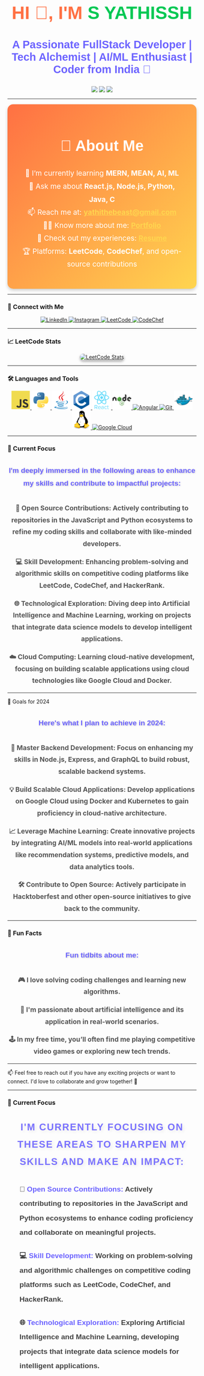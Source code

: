 <h1 align="center" style="color:#FF7043; font-size: 3rem; font-family: 'Arial', sans-serif; text-transform: uppercase; font-weight: bold; transition: color 0.3s ease;">
  Hi 👋, I'm <span style="color:#00C853;">S Yathissh</span>
</h1>

<h3 align="center" style="color:#6C63FF; font-family: 'Trebuchet MS', sans-serif; font-size: 1.8rem; font-weight: 600; transition: color 0.3s ease;">
  A Passionate FullStack Developer | Tech Alchemist | AI/ML Enthusiast | Coder from India 🚀
</h3>

<p align="center">
  <img src="https://img.shields.io/badge/Technologies-MERN,%20MEAN,%20AI,%20ML-%23FF7043" style="transition: transform 0.3s ease-in-out;" onmouseover="this.style.transform='scale(1.1)'" onmouseout="this.style.transform='scale(1)'"/>
  <img src="https://img.shields.io/badge/Role-Fullstack%20Developer-%23FFEB3B" style="transition: transform 0.3s ease-in-out;" onmouseover="this.style.transform='scale(1.1)'" onmouseout="this.style.transform='scale(1)'"/>
  <img src="https://img.shields.io/badge/Learning-React%2C%20Node.js-%2300C853" style="transition: transform 0.3s ease-in-out;" onmouseover="this.style.transform='scale(1.1)'" onmouseout="this.style.transform='scale(1)'"/>
</p>

---

<div align="center" style="background: linear-gradient(135deg, #FF7043, #FFD54F); padding: 2rem; border-radius: 15px; box-shadow: 0 4px 8px rgba(0, 0, 0, 0.2); transition: all 0.3s ease; cursor: pointer;" onmouseover="this.style.transform='scale(1.05)'" onmouseout="this.style.transform='scale(1)'">
  <h2 style="color: #ffffff; font-family: 'Arial', sans-serif; font-size: 2.5rem; font-weight: 700;">🌟 About Me</h2>
  <ul style="color: #fff; list-style-type: none; font-size: 1.2rem; padding: 0; margin: 1rem 0; line-height: 1.8;">
    <li>🌱 I’m currently learning <strong>MERN, MEAN, AI, ML</strong></li>
    <li>💬 Ask me about <strong>React.js, Node.js, Python, Java, C</strong></li>
    <li>📫 Reach me at: <a href="mailto:yathithebeast@gmail.com" style="color: #FFD54F; font-weight: bold; transition: color 0.3s ease;" onmouseover="this.style.color='#FF7043'" onmouseout="this.style.color='#FFD54F'">yathithebeast@gmail.com</a></li>
    <li>👨‍💻 Know more about me: <a href="https://yathissh.github.io/S-Yathissh-Personal--Portfolio/" style="color: #FFD54F; font-weight: bold; transition: color 0.3s ease;" onmouseover="this.style.color='#FF7043'" onmouseout="this.style.color='#FFD54F'">Portfolio</a></li>
    <li>📄 Check out my experiences: <a href="https://drive.google.com/file/d/15Y_xx24nK8ZqzycPTjyOTqTlThDpWm3e/view?usp=sharing" style="color: #FFD54F; font-weight: bold; transition: color 0.3s ease;" onmouseover="this.style.color='#FF7043'" onmouseout="this.style.color='#FFD54F'">Resume</a></li>
    <li>🏆 Platforms: <strong>LeetCode</strong>, <strong>CodeChef</strong>, and open-source contributions</li>
  </ul>
</div>

---

### 🔗 Connect with Me
<p align="center">
  <a href="https://linkedin.com/in/s-yathissh" target="blank">
    <img src="https://img.shields.io/badge/LinkedIn-%230077B5.svg?style=for-the-badge&logo=linkedin&logoColor=white" alt="LinkedIn" style="transition: transform 0.3s ease;" onmouseover="this.style.transform='scale(1.1)'" onmouseout="this.style.transform='scale(1)'"/>
  </a>
  <a href="https://instagram.com/yathissh_ytb" target="blank">
    <img src="https://img.shields.io/badge/Instagram-%23E4405F.svg?style=for-the-badge&logo=instagram&logoColor=white" alt="Instagram" style="transition: transform 0.3s ease;" onmouseover="this.style.transform='scale(1.1)'" onmouseout="this.style.transform='scale(1)'"/>
  </a>
  <a href="https://www.leetcode.com/yathissh" target="blank">
    <img src="https://img.shields.io/badge/LeetCode-%23FFA116.svg?style=for-the-badge&logo=leetcode&logoColor=white" alt="LeetCode" style="transition: transform 0.3s ease;" onmouseover="this.style.transform='scale(1.1)'" onmouseout="this.style.transform='scale(1)'"/>
  </a>
  <a href="https://www.codechef.com/users/yathissh" target="blank">
    <img src="https://img.shields.io/badge/Codechef-%235C5453.svg?style=for-the-badge&logo=codechef&logoColor=white" alt="CodeChef" style="transition: transform 0.3s ease;" onmouseover="this.style.transform='scale(1.1)'" onmouseout="this.style.transform='scale(1)'"/>
  </a>
</p>

---

### 📈 LeetCode Stats
<p align="center">
  <a href="https://leetcode.com/yathissh" target="_blank">
    <img src="https://leetcard.jacoblin.cool/yathissh?theme=dark" alt="LeetCode Stats" style="border-radius: 10px; box-shadow: 0px 4px 6px rgba(0, 0, 0, 0.3); transition: transform 0.3s ease-in-out;" onmouseover="this.style.transform='scale(1.1)'" onmouseout="this.style.transform='scale(1)'"/>
  </a>
</p>

---

### 🛠 Languages and Tools
<p align="center">
  <!-- Languages -->
  <a href="https://developer.mozilla.org/en-US/docs/Web/JavaScript" target="_blank">
    <img src="https://raw.githubusercontent.com/devicons/devicon/master/icons/javascript/javascript-original.svg" alt="JavaScript" width="50" height="50" style="transition: transform 0.3s ease;" onmouseover="this.style.transform='scale(1.2)'" onmouseout="this.style.transform='scale(1)'"/>
  </a>
  <a href="https://www.python.org" target="_blank">
    <img src="https://raw.githubusercontent.com/devicons/devicon/master/icons/python/python-original.svg" alt="Python" width="50" height="50" style="transition: transform 0.3s ease;" onmouseover="this.style.transform='scale(1.2)'" onmouseout="this.style.transform='scale(1)'"/>
  </a>
  <a href="https://www.java.com" target="_blank">
    <img src="https://raw.githubusercontent.com/devicons/devicon/master/icons/java/java-original.svg" alt="Java" width="50" height="50" style="transition: transform 0.3s ease;" onmouseover="this.style.transform='scale(1.2)'" onmouseout="this.style.transform='scale(1)'"/>
  </a>
  <a href="https://www.cprogramming.com/" target="_blank">
    <img src="https://raw.githubusercontent.com/devicons/devicon/master/icons/c/c-original.svg" alt="C" width="50" height="50" style="transition: transform 0.3s ease;" onmouseover="this.style.transform='scale(1.2)'" onmouseout="this.style.transform='scale(1)'"/>
  </a>
  <!-- Frameworks -->
  <a href="https://reactjs.org/" target="_blank">
    <img src="https://raw.githubusercontent.com/devicons/devicon/master/icons/react/react-original-wordmark.svg" alt="React" width="50" height="50" style="transition: transform 0.3s ease;" onmouseover="this.style.transform='scale(1.2)'" onmouseout="this.style.transform='scale(1)'"/>
  </a>
  <a href="https://nodejs.org" target="_blank">
    <img src="https://raw.githubusercontent.com/devicons/devicon/master/icons/nodejs/nodejs-original-wordmark.svg" alt="Node.js" width="50" height="50" style="transition: transform 0.3s ease;" onmouseover="this.style.transform='scale(1.2)'" onmouseout="this.style.transform='scale(1)'"/>
  </a>
  <a href="https://angular.io" target="_blank">
    <img src="https://angular.io/assets/images/logos/angular/angular.svg" alt="Angular" width="50" height="50" style="transition: transform 0.3s ease;" onmouseover="this.style.transform='scale(1.2)'" onmouseout="this.style.transform='scale(1)'"/>
  </a>
  <!-- Tools -->
  <a href="https://git-scm.com/" target="_blank">
    <img src="https://www.vectorlogo.zone/logos/git-scm/git-scm-icon.svg" alt="Git" width="50" height="50" style="transition: transform 0.3s ease;" onmouseover="this.style.transform='scale(1.2)'" onmouseout="this.style.transform='scale(1)'"/>
  </a>
  <a href="https://www.docker.com/" target="_blank">
    <img src="https://raw.githubusercontent.com/devicons/devicon/master/icons/docker/docker-original.svg" alt="Docker" width="50" height="50" style="transition: transform 0.3s ease;" onmouseover="this.style.transform='scale(1.2)'" onmouseout="this.style.transform='scale(1)'"/>
  </a>
  <a href="https://www.linux.org/" target="_blank">
    <img src="https://raw.githubusercontent.com/devicons/devicon/master/icons/linux/linux-original.svg" alt="Linux" width="50" height="50" style="transition: transform 0.3s ease;" onmouseover="this.style.transform='scale(1.2)'" onmouseout="this.style.transform='scale(1)'"/>
  </a>
  <a href="https://cloud.google.com" target="_blank">
    <img src="https://www.vectorlogo.zone/logos/google_cloud/google_cloud-icon.svg" alt="Google Cloud" width="50" height="50" style="transition: transform 0.3s ease;" onmouseover="this.style.transform='scale(1.2)'" onmouseout="this.style.transform='scale(1)'"/>
  </a>
</p>

---

### 🌱 Current Focus
<p align="center" style="font-size: 1.2rem; font-family: 'Trebuchet MS', sans-serif; color: #6C63FF; line-height: 1.8; margin: 2rem 0; font-weight: 600; text-shadow: 1px 1px 4px rgba(0, 0, 0, 0.2);">
  I'm deeply immersed in the following areas to enhance my skills and contribute to impactful projects:
</p>
<ul align="center" style="list-style-type: none; padding: 0; margin: 0; font-size: 1.1rem; color: #555;">
  <li style="margin: 1rem 0; font-weight: 700; line-height: 1.8;">
    🔧 <strong>Open Source Contributions:</strong> Actively contributing to repositories in the JavaScript and Python ecosystems to refine my coding skills and collaborate with like-minded developers.
  </li>
  <li style="margin: 1rem 0; font-weight: 700; line-height: 1.8;">
    💻 <strong>Skill Development:</strong> Enhancing problem-solving and algorithmic skills on competitive coding platforms like LeetCode, CodeChef, and HackerRank.
  </li>
  <li style="margin: 1rem 0; font-weight: 700; line-height: 1.8;">
    🌐 <strong>Technological Exploration:</strong> Diving deep into Artificial Intelligence and Machine Learning, working on projects that integrate data science models to develop intelligent applications.
  </li>
  <li style="margin: 1rem 0; font-weight: 700; line-height: 1.8;">
    ☁️ <strong>Cloud Computing:</strong> Learning cloud-native development, focusing on building scalable applications using cloud technologies like Google Cloud and Docker.
  </li>
</ul>

---

🎯 Goals for 2024
<p align="center" style="font-size: 1.2rem; font-family: 'Trebuchet MS', sans-serif; color: #6C63FF; line-height: 1.8; margin: 2rem 0; font-weight: 600; text-shadow: 1px 1px 4px rgba(0, 0, 0, 0.2);">
  Here's what I plan to achieve in 2024:
</p>
<ul align="center" style="list-style-type: none; padding: 0; margin: 0; font-size: 1.1rem; color: #555;">
  <li style="margin: 1rem 0; font-weight: 700; line-height: 1.8;">
    🌟 <strong>Master Backend Development:</strong> Focus on enhancing my skills in Node.js, Express, and GraphQL to build robust, scalable backend systems.
  </li>
  <li style="margin: 1rem 0; font-weight: 700; line-height: 1.8;">
    💡 <strong>Build Scalable Cloud Applications:</strong> Develop applications on Google Cloud using Docker and Kubernetes to gain proficiency in cloud-native architecture.
  </li>
  <li style="margin: 1rem 0; font-weight: 700; line-height: 1.8;">
    📈 <strong>Leverage Machine Learning:</strong> Create innovative projects by integrating AI/ML models into real-world applications like recommendation systems, predictive models, and data analytics tools.
  </li>
  <li style="margin: 1rem 0; font-weight: 700; line-height: 1.8;">
    🛠 <strong>Contribute to Open Source:</strong> Actively participate in Hacktoberfest and other open-source initiatives to give back to the community.
  </li>
</ul>

---

### 🚀 Fun Facts
<p align="center" style="font-size: 1.2rem; font-family: 'Trebuchet MS', sans-serif; color: #6C63FF; line-height: 1.8; margin: 2rem 0; font-weight: 600; text-shadow: 1px 1px 4px rgba(0, 0, 0, 0.2);">
  Fun tidbits about me:
</p>
<ul align="center" style="list-style-type: none; padding: 0; margin: 0; font-size: 1.1rem; color: #555;">
  <li style="margin: 1rem 0; font-weight: 700; line-height: 1.8;">🎮 I love solving coding challenges and learning new algorithms.</li>
  <li style="margin: 1rem 0; font-weight: 700; line-height: 1.8;">🤖 I'm passionate about artificial intelligence and its application in real-world scenarios.</li>
  <li style="margin: 1rem 0; font-weight: 700; line-height: 1.8;">🕹️ In my free time, you’ll often find me playing competitive video games or exploring new tech trends.</li>
</ul>

---

📫 Feel free to reach out if you have any exciting projects or want to connect. I'd love to collaborate and grow together! 🎉

---

### 🌱 Current Focus
<p align="center" style="
  font-size: 1.6rem;
  font-family: 'Trebuchet MS', sans-serif;
  color: #6C63FF;
  line-height: 1.8;
  margin: 2rem auto;
  font-weight: 600;
  text-transform: uppercase;
  letter-spacing: 2px;
  text-shadow: 3px 3px 10px rgba(0, 0, 0, 0.1);
  max-width: 900px;
  transition: all 0.3s ease-in-out;
  opacity: 0.9;
  cursor: pointer;
" onmouseover="this.style.opacity='1'; this.style.transform='scale(1.05)'" onmouseout="this.style.opacity='0.9'; this.style.transform='scale(1)'">
  I'm currently focusing on these areas to sharpen my skills and make an impact:
</p>

<ul align="center" style="
  list-style-type: none;
  padding: 0;
  margin: 0;
  font-size: 1.2rem;
  color: #444;
  font-family: 'Arial', sans-serif;
  font-weight: 500;
  line-height: 2;
  text-align: left;
  max-width: 1000px;
  margin-top: 2rem;
">
  <li style="
    margin: 1.5rem 0;
    font-weight: 700;
    position: relative;
    padding-left: 2rem;
    transition: all 0.3s ease-in-out;
  ">
    🔧 <span style="color: #6C63FF;">Open Source Contributions:</span> Actively contributing to repositories in the JavaScript and Python ecosystems to enhance coding proficiency and collaborate on meaningful projects.
    <div style="
      position: absolute;
      top: 50%;
      left: 0;
      width: 5px;
      height: 100%;
      background-color: #FF7043;
      transform: translateY(-50%);
      opacity: 0;
      transition: all 0.3s ease-in-out;
    " class="line-effect"></div>
  </li>
  <li style="
    margin: 1.5rem 0;
    font-weight: 700;
    position: relative;
    padding-left: 2rem;
    transition: all 0.3s ease-in-out;
  ">
    💻 <span style="color: #6C63FF;">Skill Development:</span> Working on problem-solving and algorithmic challenges on competitive coding platforms such as LeetCode, CodeChef, and HackerRank.
    <div style="
      position: absolute;
      top: 50%;
      left: 0;
      width: 5px;
      height: 100%;
      background-color: #FF7043;
      transform: translateY(-50%);
      opacity: 0;
      transition: all 0.3s ease-in-out;
    " class="line-effect"></div>
  </li>
  <li style="
    margin: 1.5rem 0;
    font-weight: 700;
    position: relative;
    padding-left: 2rem;
    transition: all 0.3s ease-in-out;
  ">
    🌐 <span style="color: #6C63FF;">Technological Exploration:</span> Exploring Artificial Intelligence and Machine Learning, developing projects that integrate data science models for intelligent applications.
    <div style="
      position: absolute;

